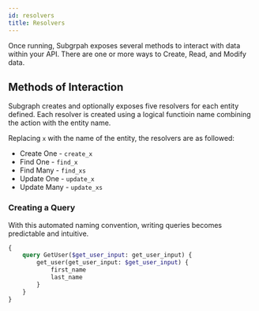 ```yaml
---
id: resolvers
title: Resolvers
---
```


Once running, Subgrpah exposes several methods to interact with data within your API. There are one or more
ways to Create, Read, and Modify data.

## Methods of Interaction

Subgraph creates and optionally exposes five resolvers for each entity defined. Each resolver is created
using a logical functioin name combining the action with the entity name.

Replacing `x` with the name of the entity, the resolvers are as followed:

- Create One - `create_x`
- Find One - `find_x`
- Find Many - `find_xs`
- Update One - `update_x`
- Update Many - `update_xs`

### Creating a Query

With this automated naming convention, writing queries becomes predictable and intuitive.

```graphql
{
    query GetUser($get_user_input: get_user_input) {
        get_user(get_user_input: $get_user_input) {
            first_name
            last_name
        }
    }
}
```
